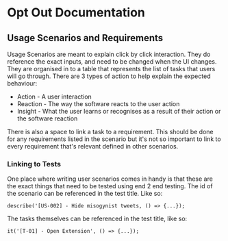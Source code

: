 # Opt Out Documentation

## Usage Scenarios and Requirements

Usage Scenarios are meant to explain click by click interaction. They do reference the exact inputs, and need to be changed when the UI changes. They are organised in to a table that represents the list of tasks that users will go through. There are 3 types of action to help explain the expected behaviour:

- Action - A user interaction
- Reaction - The way the software reacts to the user action
- Insight - What the user learns or recognises as a result of their action or the software reaction

There is also a space to link a task to a requirement. This should be done for any requirements listed in the scenario but it's not so important to link to every requirement that's relevant defined in other scenarios.

### Linking to Tests

One place where writing user scenarios comes in handy is that these are the exact things that need to be tested using end 2 end testing. The id of the scenario can be referenced in the test title. Like so:

```
describe('[US-002] - Hide misogynist tweets, () => {...});
```

The tasks themselves can be referenced in the test title, like so:

```
it('[T-01] - Open Extension', () => {...});
```
